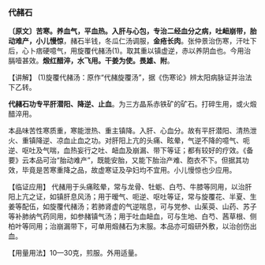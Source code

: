 ### 代赭石

**〔原文〕苦寒。养血气，平血热。入肝与心包，专治二经血分之病，吐衄崩带，胎动难产，小儿慢惊**，赭石半钱，冬瓜仁汤调服，**金疮长肉**。张仲景治伤寒，汗吐下后，心卜痞硬噫气，用旋覆代赭汤(1)。取其重以镇虚逆，赤以养阴血也。今用治膈噎甚效。**煅红醋淬，水飞用。干姜为使。畏雄、附**。

【讲解】	(1)旋覆代赭汤：原作“代赭旋覆汤”，据《伤寒论》辨太阳病脉证并治法下乙转。

**代赭石功专平肝潜阳、降逆、止血**。为三方晶系赤铁矿的矿石。打碎生用，或火煅醋淬用。

本品味苦性寒质重，寒能泄热、重主镇降。入肝、心血分。故有平肝潜阳、清热泄火、重镇降逆、凉血止血之功。对肝阳上亢的头痛、眩晕，气逆不降的噫气、呃逆、呕吐及气喘，血热妄行之吐、衄血及崩漏、带下等证；都有较好的疗效。《备要》云本品可治“胎动难产”，既能安胎，又能下胎治产难、胞衣不下。但据其功效，毕竟是苦寒重降之品，故虚寒证及孕妇均不宜用。小儿慢惊也少应用。

【临证应用】 代赭用于头痛眩晕，常与龙骨、牡蛎、白芍、牛膝等同用，以治肝阳上亢之证，如镇肝息风汤；用于暧气、呃逆、呕吐等证，常与旋覆花、半夏、生姜等配伍，如旋覆代赭汤；若肺肾虚的气逆喘息，可与党参、山茱萸、山药、苏子等补肺纳气药同用，如参赭镇气汤；用于吐血衄血，可与生地、白芍、茜草根、侧柏叶等同用；治崩漏带下，可单用煅赭石为末服。本品亦可煅研外敷，以治创伤出血。

【用量用法】10—30克，煎服。外用适量。

